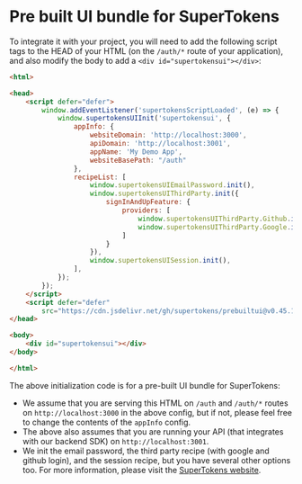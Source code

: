 # Pre built UI bundle for SuperTokens

To integrate it with your project, you will need to add the following script tags to the HEAD of your HTML (on the `/auth/*` route of your application), and also modify the body to add a `<div id="supertokensui"></div>`:

```html
<html>

<head>
    <script defer="defer">
        window.addEventListener('supertokensScriptLoaded', (e) => {
            window.supertokensUIInit('supertokensui', {
                appInfo: {
                    websiteDomain: 'http://localhost:3000',
                    apiDomain: 'http://localhost:3001',
                    appName: 'My Demo App',
                    websiteBasePath: "/auth"
                },
                recipeList: [
                    window.supertokensUIEmailPassword.init(),
                    window.supertokensUIThirdParty.init({
                        signInAndUpFeature: {
                            providers: [
                                window.supertokensUIThirdParty.Github.init(),
                                window.supertokensUIThirdParty.Google.init(),
                            ]
                        }
                    }),
                    window.supertokensUISession.init(),
                ],
            });
        });
    </script>
    <script defer="defer"
        src="https://cdn.jsdelivr.net/gh/supertokens/prebuiltui@v0.45.1/build/static/js/main.0a6e3c10.js"></script>
</head>

<body>
    <div id="supertokensui"></div>
</body>

</html>
```

The above initialization code is for a pre-built UI bundle for SuperTokens:
- We assume that you are serving this HTML on `/auth` and `/auth/*` routes on `http://localhost:3000` in the above config, but if not, please feel free to change the contents of the `appInfo` config.
- The above also assumes that you are running your API (that integrates with our backend SDK) on `http://localhost:3001`.
- We init the email password, the third party recipe (with google and github login), and the session recipe, but you have several other options too. For more information, please visit the [SuperTokens website](https://supertokens.com/docs/guides).